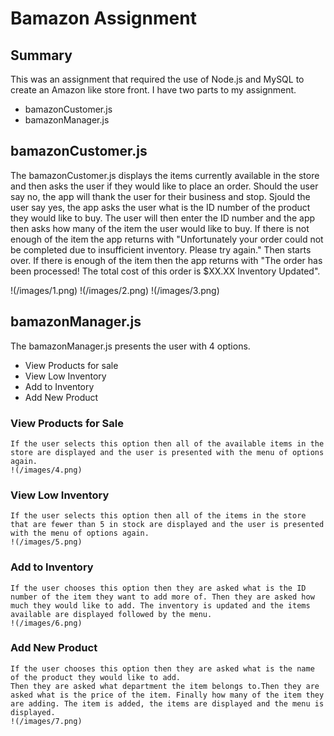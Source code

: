 # Bamazon Assignment

## Summary
This was an assignment that required the use of Node.js and MySQL to create an Amazon like store front. I have two parts to my assignment.
* bamazonCustomer.js
* bamazonManager.js

## bamazonCustomer.js 
The bamazonCustomer.js displays the items currently available in the store and then asks the user if they would like to place an order. Should the user say no, the app will thank the user for their business and stop. Sjould the user say yes, the app asks the user what is the ID number of the product they would like to buy. The user will then enter the ID number and the app then asks how many of the item the user would like to buy. If there is not enough of the item the app returns with "Unfortunately your order could not be completed due to insufficient inventory. Please try again." Then starts over. If there is enough of the item then the app returns with "The order has been processed!
The total cost of this order is $XX.XX
Inventory Updated".

!(/images/1.png)
!(/images/2.png)
!(/images/3.png)

## bamazonManager.js
The bamazonManager.js presents the user with 4 options.
* View Products for sale
* View Low Inventory
* Add to Inventory
* Add New Product

### View Products for Sale
    If the user selects this option then all of the available items in the store are displayed and the user is presented with the menu of options again.
    !(/images/4.png)

### View Low Inventory
    If the user selects this option then all of the items in the store that are fewer than 5 in stock are displayed and the user is presented with the menu of options again.
    !(/images/5.png)

### Add to Inventory
    If the user chooses this option then they are asked what is the ID number of the item they want to add more of. Then they are asked how much they would like to add. The inventory is updated and the items available are displayed followed by the menu.
    !(/images/6.png)

### Add New Product
    If the user chooses this option then they are asked what is the name of the product they would like to add.
    Then they are asked what department the item belongs to.Then they are asked what is the price of the item. Finally how many of the item they are adding. The item is added, the items are displayed and the menu is displayed.
    !(/images/7.png)

